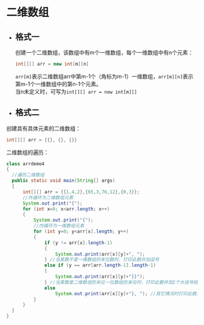 # 二维数组
  * ## 格式一 ##    
    创建一个二维数组，该数组中有m个一维数组，每个一维数组中有n个元素：  
    ```java
    int[][] arr = new int[m][n]
    ```
    `arr[m]`表示二维数组arr中第m-1个（角标为m-1）一维数组，`arr[m][n]`表示第m-1个一维数组中的第n-1个元素。  
    当n未定义时，可写为`int[][] arr = new int[m][]`  
    
  * ## 格式二 ##  
  创建具有具体元素的二维数组：  
  ```java
  int[][] arr = {{}, {}, {}}
  ```
  二维数组的遍历：  
  ```java
  class arrdemo4 
  {
	//遍历二维数组
	public static void main(String[] args) 
	{
		int[][] arr = {{1,4,2},{65,3,76,12},{0,3}};
		//外循环为二维数组元素
		System.out.print("{");
		for (int x=0; x<arr.length; x++)
		{
			System.out.print("{");
			//内循环为一维数组元素
			for (int y=0; y<arr[x].length; y++)
			{
				if (y != arr[x].length-1)
				{
					System.out.print(arr[x][y]+", ");
				} //当某数不是一维数组的末位数时，打印此数并加逗号
				else if (y == arr[arr.length-1].length-1)
				{
					System.out.print(arr[x][y]+"}}");
				} //当某数是二维数组的末位一位数组的末位时，打印此数并加2个大括号结尾
				else 
					System.out.print(arr[x][y]+"}, "); //其它情况时打印此数并加大括号和逗号
			}
		}
	}
  }
  ```
